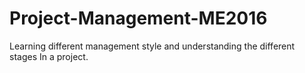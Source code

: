 # Project-Management-ME2016
Learning different management style and understanding the different stages In a project.
